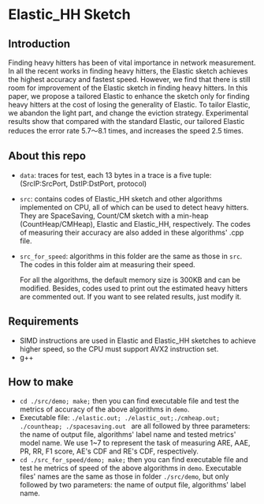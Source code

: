 # Elastic_HH Sketch

## Introduction
Finding heavy hitters has been of vital importance in network measurement. In all the recent works in finding heavy hitters, the Elastic sketch achieves the highest accuracy and fastest speed. However, we find that there is still room for improvement of the Elastic sketch in finding heavy hitters. In this paper, we propose a tailored Elastic to enhance the sketch only for finding heavy hitters at the cost of losing the generality of Elastic. To tailor Elastic, we abandon the light part, and change the eviction strategy.
Experimental results show that compared with the standard Elastic, our tailored Elastic reduces the error rate 5.7～8.1 times, and increases the speed 2.5 times.

## About this repo
- `data`: traces for test, each 13 bytes in a trace is a five tuple: (SrcIP:SrcPort, DstIP:DstPort, protocol)

- `src`: contains codes of Elastic_HH sketch and other algorithms implemented on CPU, all of which can be used to detect heavy hitters. They are  SpaceSaving, Count/CM sketch with a min-heap (CountHeap/CMHeap), Elastic and Elastic_HH, respectively. The codes of measuring their accuracy are also added in these algorithms'  .cpp file.

- `src_for_speed`: algorithms in this folder are the same as those in `src`. The codes in this folder aim at measuring their speed.   

  For all the algorithms, the default memory size is 300KB and can be modified. Besides, codes used to print out the estimated heavy hitters are commented out. If you want to see related results, just modify it.

## Requirements
- SIMD instructions are used in Elastic and Elastic_HH sketches to achieve higher speed, so the CPU must support AVX2 instruction set.
- g++

## How to make
- `cd ./src/demo; make;` then you can find executable file and test the metrics of accuracy of the above algorithms in `demo`.
- Executable file: `./elastic.out; ./elastic_out;./cmheap.out; ./countheap; ./spacesaving.out ` are all followed by  three parameters: the name of output file, algorithms' label name and tested metrics' model name. We use 1~7 to represent the task of measuring ARE, AAE, PR, RR, F1 score, AE's CDF and RE's CDF, respectively.  
- `cd ./src_for_speed/demo; make;` then you can find executable file and test he metrics of speed of  the above algorithms in `demo`. Executable files' names are the same as those in folder `./src/demo`, but only followed by two parameters: the name of output file, algorithms' label name.


